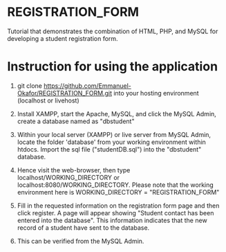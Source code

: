 # REGISTRATION_FORM

Tutorial that demonstrates the  combination of  HTML, PHP, and  MySQL  for developing a student  registration form.  

# Instruction for using the application

1. git clone https://github.com/Emmanuel-Okafor/REGISTRATION_FORM.git  into your  hosting  environment (localhost or  livehost)

2. Install XAMPP, start the  Apache, MySQL,  and click the  MySQL Admin, create  a  database named as  "dbstudent"

3. Within your local server (XAMPP) or live server from MySQL Admin, locate the folder 'database' from your working  environment within htdocs. 
Import the  sql file ("studentDB.sql") into the  "dbstudent" database.

4. Hence  visit the web-browser, then type  localhost/WORKING_DIRECTORY  or localhost:8080/WORKING_DIRECTORY. Please  note that the working  environment  here 
is WORKING_DIRECTORY =  "REGISTRATION_FORM"

5. Fill in the  requested  information on the  registration form page and then click register. A  page  will appear showing  "Student contact has been entered into the database". 
This information indicates  that the new  record of a  student have  sent to the database. 

6. This  can be verified  from the  MySQL Admin. 




